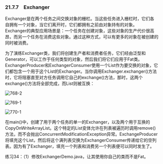 ### 21.7.7　Exchanger

Exchanger是在两个任务之间交换对象的栅栏。当这些任务进入栅栏时，它们各自拥有一个对象，当它们离开时，它们都拥有之前由对象持有的对象。Exchanger的典型应用场景是：一个任务在创建对象，这些对象的生产代价很高昂，而另一个任务在消费这些对象。通过这种方式，可以有更多的对象在被创建的同时被消费。

为了演练Exchanger类，我们将创建生产者和消费者任务，它们经由泛型和Generator，可以工作于任何类型的对象，然后我们将它们应用于Fat类。ExchangerProducer和ExchangerConsumer使用一个List<T>作为要交换的对象，它们都包含一个用于这个List<T>的Exchanger。当你调用Exchanger.exchanger()方法时，它将阻塞直至对方任务调用它自己的exchange()方法，那时，这两个exchange()方法将全部完成，而List<T>则被互换：

![768-2](../Images/image03766.jpeg)

![769-1](../Images/image03767.jpeg)

![770-1](../Images/image03768.jpeg)

在main()中，创建了用于两个任务的单一的Exchanger，以及两个用于互换的CopyOnWriteArrayList。这个特定的List变体允许在列表被遍历时调用remove()方法，而不会抛出ConcurrentModificationException异常。ExchangeProducer将填充这个List，然后将这个满列表交换为ExchangerConsumer传递给它的空列表。因为有了Exchanger，填充一个列表和消费另一个列表便可以同时发生了。

练习34：（1）修改ExchangerDemo.java，让其使用你自己的类而不是Fat。